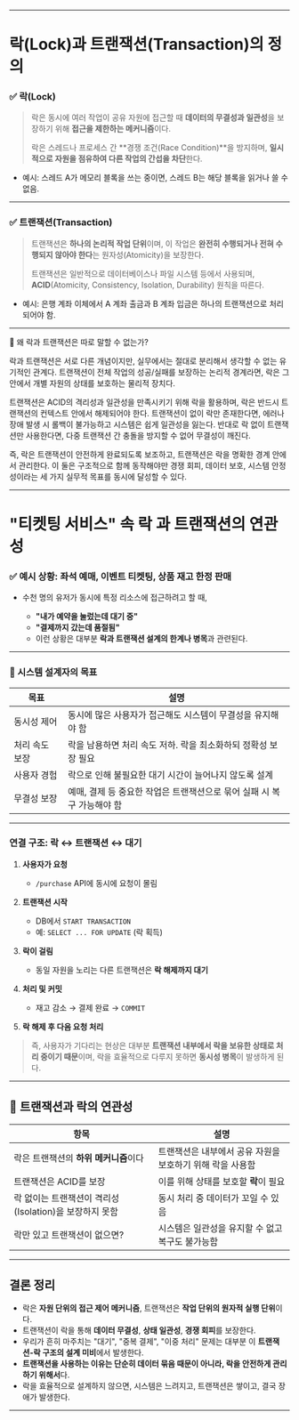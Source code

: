 
---

# 락(Lock)과 트랜잭션(Transaction)의 정의

### ✅ 락(Lock)

> 락은 동시에 여러 작업이 공유 자원에 접근할 때 **데이터의 무결성과 일관성**을 보장하기 위해 **접근을 제한하는 메커니즘**이다.
>
> 락은 스레드나 프로세스 간 \*\*경쟁 조건(Race Condition)\*\*을 방지하며, **일시적으로 자원을 점유하여 다른 작업의 간섭을 차단**한다.

* 예시: 스레드 A가 메모리 블록을 쓰는 중이면, 스레드 B는 해당 블록을 읽거나 쓸 수 없음.

---

### ✅ 트랜잭션(Transaction)

> 트랜잭션은 **하나의 논리적 작업 단위**이며, 이 작업은 **완전히 수행되거나 전혀 수행되지 않아야 한다**는 원자성(Atomicity)을 보장한다.
>
> 트랜잭션은 일반적으로 데이터베이스나 파일 시스템 등에서 사용되며, **ACID**(Atomicity, Consistency, Isolation, Durability) 원칙을 따른다.

* 예시: 은행 계좌 이체에서 A 계좌 출금과 B 계좌 입금은 하나의 트랜잭션으로 처리되어야 함.

---

🧬 왜 락과 트랜잭션은 따로 말할 수 없는가?

락과 트랜잭션은 서로 다른 개념이지만, 실무에서는 절대로 분리해서 생각할 수 없는 유기적인 관계다. 트랜잭션이 전체 작업의 성공/실패를 보장하는 논리적 경계라면, 락은 그 안에서 개별 자원의 상태를 보호하는 물리적 장치다.

트랜잭션은 ACID의 격리성과 일관성을 만족시키기 위해 락을 활용하며, 락은 반드시 트랜잭션의 컨텍스트 안에서 해제되어야 한다. 트랜잭션이 없이 락만 존재한다면, 에러나 장애 발생 시 롤백이 불가능하고 시스템은 쉽게 일관성을 잃는다. 반대로 락 없이 트랜잭션만 사용한다면, 다중 트랜잭션 간 충돌을 방지할 수 없어 무결성이 깨진다.

즉, 락은 트랜잭션이 안전하게 완료되도록 보조하고, 트랜잭션은 락을 명확한 경계 안에서 관리한다. 이 둘은 구조적으로 함께 동작해야만 경쟁 회피, 데이터 보호, 시스템 안정성이라는 세 가지 실무적 목표를 동시에 달성할 수 있다.

---

# "티켓팅 서비스" 속 락 과 트랜잭션의 연관성

### ✅ 예시 상황: 좌석 예매, 이벤트 티켓팅, 상품 재고 한정 판매

* 수천 명의 유저가 동시에 특정 리소스에 접근하려고 할 때,

  * **"내가 예약을 눌렀는데 대기 중"**
  * **"결제까지 갔는데 품절됨"**
  * 이런 상황은 대부분 **락과 트랜잭션 설계의 한계나 병목**과 관련된다.

---

### 🎯 시스템 설계자의 목표

| 목표       | 설명                                        |
| -------- | ----------------------------------------- |
| 동시성 제어   | 동시에 많은 사용자가 접근해도 시스템이 무결성을 유지해야 함         |
| 처리 속도 보장 | 락을 남용하면 처리 속도 저하. 락을 최소화하되 정확성 보장 필요      |
| 사용자 경험   | 락으로 인해 불필요한 대기 시간이 늘어나지 않도록 설계            |
| 무결성 보장   | 예매, 결제 등 중요한 작업은 트랜잭션으로 묶어 실패 시 복구 가능해야 함 |

---

###  연결 구조: 락 ↔ 트랜잭션 ↔ 대기

1. **사용자가 요청**

   * `/purchase` API에 동시에 요청이 몰림
2. **트랜잭션 시작**

   * DB에서 `START TRANSACTION`
   * 예: `SELECT ... FOR UPDATE` (락 획득)
3. **락이 걸림**

   * 동일 자원을 노리는 다른 트랜잭션은 **락 해제까지 대기**
4. **처리 및 커밋**

   * 재고 감소 → 결제 완료 → `COMMIT`
5. **락 해제 후 다음 요청 처리**

> 즉, 사용자가 기다리는 현상은 대부분 **트랜잭션 내부에서 락을 보유한 상태로 처리 중이기 때문**이며, 락을 효율적으로 다루지 못하면 **동시성 병목**이 발생하게 된다.

---

## 🔁 트랜잭션과 락의 연관성

| 항목                                  | 설명                               |
| ----------------------------------- | -------------------------------- |
| 락은 트랜잭션의 **하위 메커니즘**이다              | 트랜잭션은 내부에서 공유 자원을 보호하기 위해 락을 사용함 |
| 트랜잭션은 ACID를 보장                      | 이를 위해 상태를 보호할 **락**이 필요          |
| 락 없이는 트랜잭션이 격리성(Isolation)을 보장하지 못함 | 동시 처리 중 데이터가 꼬일 수 있음             |
| 락만 있고 트랜잭션이 없으면?                    | 시스템은 일관성을 유지할 수 없고 복구도 불가능함      |

---

## 결론 정리

* 락은 **자원 단위의 접근 제어 메커니즘**, 트랜잭션은 **작업 단위의 원자적 실행 단위**이다.
* 트랜잭션이 락을 통해 **데이터 무결성**, **상태 일관성**, **경쟁 회피**를 보장한다.
* 우리가 흔히 마주치는 "대기", "중복 결제", "이중 처리" 문제는 대부분 이 **트랜잭션-락 구조의 설계 미비**에서 발생한다.
* **트랜잭션을 사용하는 이유는 단순히 데이터 묶음 때문이 아니라, 락을 안전하게 관리하기 위해서**다.
* 락을 효율적으로 설계하지 않으면, 시스템은 느려지고, 트랜잭션은 쌓이고, 결국 장애가 발생한다.

---
